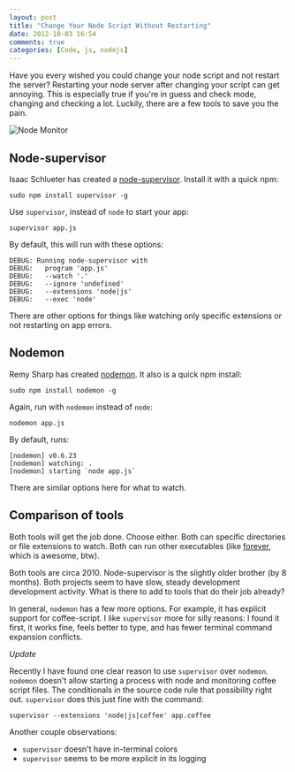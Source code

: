 ```yaml
---
layout: post
title: "Change Your Node Script Without Restarting"
date: 2012-10-03 16:54
comments: true
categories: [Code, js, nodejs]
---
```


Have you every wished you could change your node script and not restart the server?  Restarting your node server after changing your script can get annoying.  This is especially true if you're in guess and check mode, changing and checking a lot.  Luckily, there are a few tools to save you the pain.

![Node Monitor](http://i.imgur.com/jrkIv.jpg)

<!--more-->

## Node-supervisor

Isaac Schlueter has created a [node-supervisor](https://github.com/isaacs/node-supervisor).  Install it with a quick npm:

    sudo npm install supervisor -g

Use `supervisor`, instead of `node` to start your app:

    supervisor app.js

By default, this will run with these options:

    DEBUG: Running node-supervisor with
    DEBUG:   program 'app.js'
    DEBUG:   --watch '.'
    DEBUG:   --ignore 'undefined'
    DEBUG:   --extensions 'node|js'
    DEBUG:   --exec 'node'

There are other options for things like watching only specific extensions or not restarting on app errors.

## Nodemon

Remy Sharp has created [nodemon](https://github.com/remy/nodemon).  It also is a quick npm install:

    sudo npm install nodemon -g

Again, run with `nodemon` instead of `node`:

    nodemon app.js

By default, runs:

    [nodemon] v0.6.23
    [nodemon] watching: .
    [nodemon] starting `node app.js`

There are similar options here for what to watch.

## Comparison of tools

Both tools will get the job done.  Choose either.  Both can specific directories or file extensions to watch.  Both can run other executables (like [forever](https://github.com/nodejitsu/forever), which is awesome, btw).

Both tools are circa 2010.  Node-supervisor is the slightly older brother (by 8 months).  Both projects seem to have slow, steady development development activity.  What is there to add to tools that do their job already?

In general, `nodemon` has a few more options.  For example, it has explicit support for coffee-script.  I like `supervisor` more for silly reasons:  I found it first, it works fine, feels better to type, and has fewer terminal command expansion conflicts.

*Update*

Recently I have found one clear reason to use `supervisor` over `nodemon`.  `nodemon` doesn't allow starting a process with node and monitoring coffee script files.  The conditionals in the source code rule that possibility right out.  `supervisor` does this just fine with the command:

```
supervisor --extensions 'node|js|coffee' app.coffee
```

Another couple observations:

- `supervisor` doesn't have in-terminal colors
- `supervisor` seems to be more explicit in its logging